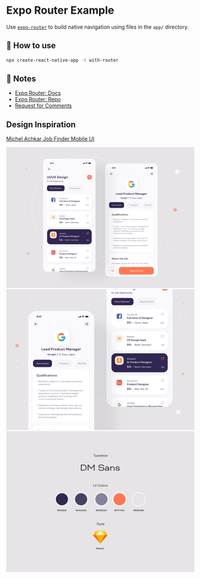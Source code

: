 # Expo Router Example

Use [`expo-router`](https://expo.github.io/router) to build native navigation using files in the `app/` directory.

## 🚀 How to use

```sh
npx create-react-native-app -t with-router
```

## 📝 Notes

- [Expo Router: Docs](https://expo.github.io/router)
- [Expo Router: Repo](https://github.com/expo/router)
- [Request for Comments](https://github.com/expo/router/discussions/1)

## Design Inspiration

[Michel Achkar Job Finder Mobile UI](https://dribbble.com/shots/11867493-Job-finder-Mobile-UI-Job-list)

![](readme-files/main_view.png)
![](readme-files/job_view.png)
![](readme-files/colors_fonts.png)